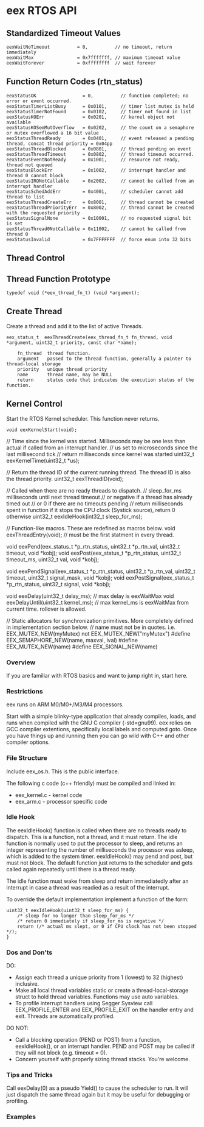 
eex RTOS API
============

## Standardized Timeout Values

    eexWaitNoTimeout          = 0,          // no timeout, return immediately
    eexWaitMax                = 0x7fffffff, // maximum timeout value
    eexWaitForever            = 0xffffffff  // wait forever



## Function Return Codes (rtn\_status)

    eexStatusOK                 = 0,          // function completed; no error or event occurred.
    eexStatusTimerListBusy      = 0x0101,     // timer list mutex is held
    eexStatusTimerNotFound      = 0x0102,     // timer not found in list
    eexStatusKOErr              = 0x0201,     // kernel object not available
    eexStatusKOSemMutOverflow   = 0x0202,     // the count on a semaphore or mutex overflowed a 16 bit value
    eexStatusThreadReady        = 0x0401,     // event released a pending thread, concat thread priority = 0x04pp
    eexStatusThreadBlocked      = 0x0801,     // thread pending on event
    eexStatusThreadTimeout      = 0x0802,     // thread timeout occurred.
    eexStatusEventNotReady      = 0x1001,     // resource not ready, thread not queued
    eexStatusBlockErr           = 0x1002,     // interrupt handler and thread 0 cannot block
    eexStatusIRQNotCallable     = 0x2002,     // cannot be called from an interrupt handler
    eexStatusSchedAddErr        = 0x4001,     // scheduler cannot add thread to list
    eexStatusThreadCreateErr    = 0x8001,     // thread cannot be created
    eexStatusThreadPriorityErr  = 0x8002,     // thread cannot be created with the requested priority
    eexStatusSignalNone         = 0x10001,    // no requested signal bit is set
    eexStatusThread0NotCallable = 0x11002,    // cannot be called from thread 0
    eexStatusInvalid            = 0x7FFFFFFF  // force enum into 32 bits


## Thread Control
## Thread Function Prototype 
    typedef void (*eex_thread_fn_t) (void *argument);

## Create Thread
Create a thread and add it to the list of active Threads.  
  
    eex_status_t  eexThreadCreate(eex_thread_fn_t fn_thread, void *argument, uint32_t priority, const char *name);
  
        fn_thread  thread function.
        argument   passed to the thread function, generally a pointer to thread-local storage
        priority   unique thread priority
        name       thread name, may be NULL
        return     status code that indicates the execution status of the function.


## Kernel Control
Start the RTOS Kernel scheduler. This function never returns.  
  
  
    void eexKernelStart(void);

// Time since the kernel was started. Milliseconds may be one less than actual if called from an interrupt handler.
// us         set to microseconds since the last millisecond tick
// return     milliseconds since kernel was started
uint32_t      eexKernelTime(uint32_t *us);

// Return the thread ID of the current running thread. The thread ID is also the thread priority.
uint32_t      eexThreadID(void);

// Called when there are no ready threads to dispatch.
// sleep_for_ms milliseconds until next thread timeout
//              or negative if a thread has already timed out
//              or 0 if there are no timeouts pending
// return       milliseconds spent in function if it stops the CPU clock (Systick source), return 0 otherwise
uint32_t      eexIdleHook(int32_t sleep_for_ms);


// Function-like macros. These are redefined as macros below.
void eexThreadEntry(void);                // must be the first statment in every thread.

void  eexPend(eex_status_t *p_rtn_status, uint32_t *p_rtn_val, uint32_t timeout, void *kobj);
void  eexPost(eex_status_t *p_rtn_status, uint32_t timeout_ms, uint32_t val,     void *kobj);

void  eexPendSignal(eex_status_t *p_rtn_status, uint32_t *p_rtn_val, uint32_t timeout, uint32_t signal_mask, void *kobj);
void  eexPostSignal(eex_status_t *p_rtn_status, uint32_t  signal,    void *kobj);

void  eexDelay(uint32_t delay_ms);        // max delay is eexWaitMax
void  eexDelayUntil(uint32_t kernel_ms);  // max kernel_ms is eexWaitMax from current time. rollover is allowed.


// Static allocators for synchronization primitives. More completely defined in implementation section below.
// name must not be in quotes. i.e. EEX_MUTEX_NEW(myMutex) not EEX_MUTEX_NEW("myMutex")
#define EEX_SEMAPHORE_NEW(name, maxval, ival)
#define EEX_MUTEX_NEW(name)
#define EEX_SIGNAL_NEW(name)

### Overview ###

If you are familiar with RTOS basics and want to jump right in, start here.

### Restrictions ###

eex runs on ARM M0/M0+/M3/M4 processors.

Start with a simple blinky-type application that already compiles, loads, and runs
when compiled with the GNU C compiler (-std=gnu99). eex relies on GCC compiler
extentions, specifically local labels and computed goto. Once you have things up and
running then you can go wild with C++ and other compiler options.

### File Structure ###

Include eex_os.h. This is the public interface.

The following c code (c++ friendly) must be compiled and linked in:  
* eex_kernel.c - kernel code  
* eex_arm.c - processor specific code

### Idle Hook ###

The eexIdleHook() function is called when there are no threads ready to dispatch. This
is a function, not a thread, and it must return. The idle function is normally used to put the processor to sleep, and returns an integer representing the number of milliseconds the processor was asleep, which is added to the system timer. eexIdleHook() may pend and post, but must not block. The default function just returns to the scheduler and gets called again repeatedly until there is a thread ready.

The idle function must wake from sleep and return immediatedly after an interrupt in case a thread was readied as a result of the interrupt.

To override the default implementation implement a function of the form:
```
uint32_t eexIdleHook(uint32_t sleep_for_ms) {
    /* sleep for no longer than sleep_for_ms */
    /* return 0 immediately if sleep_for_ms is negative */
    return (/* actual ms slept, or 0 if CPU clock has not been stopped */);
}
```

### Dos and Don'ts ###

DO:  
* Assign each thread a unique priority from 1 (lowest) to 32 (highest) inclusive.  
* Make all local thread variables static or create a thread-local-storage struct to hold thread variables. Functions may use auto variables.  
* To profile interrupt handlers using Segger Sysview call EEX_PROFILE_ENTER and EEX_PROFILE_EXIT
on the handler entry and exit. Threads are automatically profiled.

DO NOT:  
* Call a blocking operation (PEND or POST) from a function, eexIdleHook(), or an interrupt handler.
PEND and POST may be called if they will not block (e.g. timeout = 0).
* Concern yourself with properly sizing thread stacks. You're welcome.

### Tips and Tricks ###

Call eexDelay(0) as a pseudo Yield() to cause the scheduler to run. It will just dispatch the same 
thread again but it may be useful for debugging or profiling.


### Examples ###
